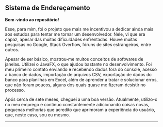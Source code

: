 
<h2><strong>Sistema de Endereçamento</strong></h2>


**Bem-vindo ao repositório!**

Esse, para mim, foi o projeto que mais me incentivou a dedicar ainda mais aos estudos para tentar me tornar um desenvolvedor. Nele, vi que era capaz, apesar das muitas dificuldades enfrentadas. Houve muitas pesquisas no Google, Stack Overflow, fóruns de sites estrangeiros, entre outros.

Apesar de ser básico, mostrou-me muitos conceitos de softwares de janelas. Utilizei o JavaFX, o que ajudou bastante no desenvolvimento. Foi meu primeiro contato enviando e recebendo dados fora do console, acesso a banco de dados, importação de arquivos CSV, exportação de dados do banco para planilhas em Excel, além de aprender a tratar e solucionar erros, que não foram poucos, alguns dos quais quase me fizeram desistir no processo.

Após cerca de sete meses, cheguei a uma boa versão. Atualmente, utilizo-o no meu emprego e continuo constantemente adicionando coisas novas, pequenas melhorias que acredito que aprimoram a experiência do usuário, que, neste caso, sou eu mesmo.

***
